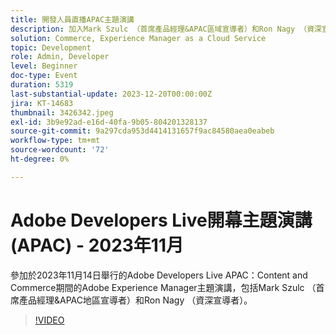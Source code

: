 ```yaml
---
title: 開發人員直播APAC主題演講
description: 加入Mark Szulc （首席產品經理&APAC區域宣導者）和Ron Nagy （資深宣導者），參加2023年11月14日Adobe Developers Live APAC — 內容和商務期間的Adobe Experience Manager主題演講。
solution: Commerce, Experience Manager as a Cloud Service
topic: Development
role: Admin, Developer
level: Beginner
doc-type: Event
duration: 5319
last-substantial-update: 2023-12-20T00:00:00Z
jira: KT-14683
thumbnail: 3426342.jpeg
exl-id: 3b9e92ad-e16d-40fa-9b05-804201328137
source-git-commit: 9a297cda953d4414131657f9ac84580aea0eabeb
workflow-type: tm+mt
source-wordcount: '72'
ht-degree: 0%

---
```


# Adobe Developers Live開幕主題演講(APAC) - 2023年11月

參加於2023年11月14日舉行的Adobe Developers Live APAC：Content and Commerce期間的Adobe Experience Manager主題演講，包括Mark Szulc （首席產品經理&amp;APAC地區宣導者）和Ron Nagy （資深宣導者）。

>[!VIDEO](https://video.tv.adobe.com/v/3426342/?learn=on)
